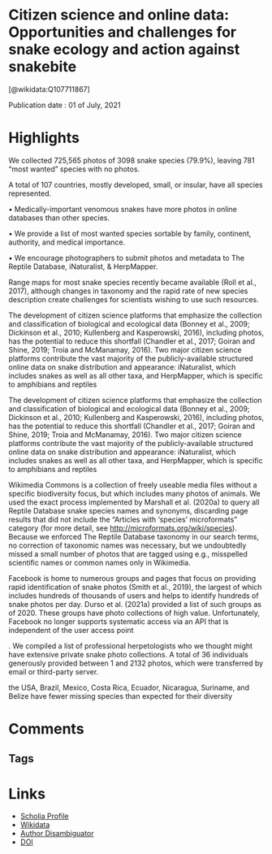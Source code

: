 
Citizen science and online data: Opportunities and challenges for snake ecology and action against snakebite
============================================================================================================
  
  [@wikidata:Q107711867]  
  
Publication date : 01 of July, 2021  

# Highlights

We collected 725,565 photos of 3098 snake species (79.9%), leaving 781 “most wanted” species with no photos.

A total of 107 countries, mostly developed, small, or insular, have all species represented.

• Medically-important venomous snakes have more photos in online databases than other species.

• We provide a list of most wanted species sortable by family, continent, authority, and medical importance.

• We encourage photographers to submit photos and metadata to The Reptile Database, iNaturalist, & HerpMapper.

Range maps for most snake species recently became available (Roll et al., 2017), although changes in taxonomy and the rapid rate of new species description create challenges for scientists wishing to use such resources.

The development of citizen science platforms that emphasize the collection and classification of biological and ecological data (Bonney et al., 2009; Dickinson et al., 2010; Kullenberg and Kasperowski, 2016), including photos, has the potential to reduce this shortfall (Chandler et al., 2017; Goiran and Shine, 2019; Troia and McManamay, 2016). Two major citizen science platforms contribute the vast majority of the publicly-available structured online data on snake distribution and appearance: iNaturalist, which includes snakes as well as all other taxa, and HerpMapper, which is specific to amphibians and reptiles

The development of citizen science platforms that emphasize the collection and classification of biological and ecological data (Bonney et al., 2009; Dickinson et al., 2010; Kullenberg and Kasperowski, 2016), including photos, has the potential to reduce this shortfall (Chandler et al., 2017; Goiran and Shine, 2019; Troia and McManamay, 2016). Two major citizen science platforms contribute the vast majority of the publicly-available structured online data on snake distribution and appearance: iNaturalist, which includes snakes as well as all other taxa, and HerpMapper, which is specific to amphibians and reptiles

Wikimedia Commons is a collection of freely useable media files without a specific biodiversity focus, but which includes many photos of animals. We used the exact process implemented by Marshall et al. (2020a) to query all Reptile Database snake species names and synonyms, discarding page results that did not include the “Articles with ‘species’ microformats” category (for more detail, see http://microformats.org/wiki/species). Because we enforced The Reptile Database taxonomy in our search terms, no correction of taxonomic names was necessary, but we undoubtedly missed a small number of photos that are tagged using e.g., misspelled scientific names or common names only in Wikimedia.

Facebook is home to numerous groups and pages that focus on providing rapid identification of snake photos (Smith et al., 2019), the largest of which includes hundreds of thousands of users and helps to identify hundreds of snake photos per day. Durso et al. (2021a) provided a list of such groups as of 2020. These groups have photo collections of high value. Unfortunately, Facebook no longer supports systematic access via an API that is independent of the user access point

.
We compiled a list of professional herpetologists who we thought might have extensive private snake photo collections. A total of 36 individuals generously provided between 1 and 2132 photos, which were transferred by email or third-party server.  

the USA, Brazil, Mexico, Costa Rica, Ecuador, Nicaragua, Suriname, and Belize have fewer missing species than expected for their diversity 

# Comments

## Tags

# Links
  
 * [Scholia Profile](https://scholia.toolforge.org/work/Q107711867)  
 * [Wikidata](https://www.wikidata.org/wiki/Q107711867)  
 * [Author Disambiguator](https://author-disambiguator.toolforge.org/work_item_oauth.php?id=Q107711867&batch_id=&match=1&author_list_id=&doit=Get+author+links+for+work)  
 * [DOI](https://doi.org/10.1016/J.TOXCX.2021.100071)  
